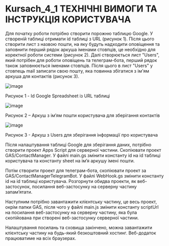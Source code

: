﻿# Kursach_4_1 ТЕХНІЧНІ ВИМОГИ ТА ІНСТРУКЦІЯ КОРИСТУВАЧА

Для початку роботи потрібно створити порожню таблицю Google. У створеній таблиці отримати id таблиці з URL (рисунок 1). Після цього створити лист з назвою пошти, на яку будуть надходити оповіщення та заповнити перший рядок аркуша іменами стовпців, це необхідно для коректної роботи системи (рисунок 2). Далі створюється лист "Users", який потрібен для роботи оповіщень та телеграм-бота, перший рядок також заповнюється іменами стовпців. Після цього в лист "Users" у стовпець mail записати свою пошту, яка повинна збігатися з ім'ям аркуша для контактів (рисунок 3).

![image](https://user-images.githubusercontent.com/66998903/208772102-a0a5f86b-9c13-439e-8fe0-547637756b58.png)

Рисунок 1 - Id Google Spreadsheet із URL таблиці

![image](https://user-images.githubusercontent.com/66998903/208772636-e1c8e213-791e-41cf-b7da-6f22b7a1f58d.png)

Рисунок 2 – Аркуш з ім’ям пошти користувача для зберігання контактів 

![image](https://user-images.githubusercontent.com/66998903/208772680-0be1f14a-6509-4090-93b2-c85c69b06045.png)

Рисунок 3 - Аркуш з Users для зберігання інформації про користувача

Після налаштування таблиці Google для зберігання даних, потрібно створити проект Apps Script для серверної частини. Скопіювати проект GAS/ContactManager. У файлі main.gs змінити константу id на id таблиці користувача та константу sheet на ім’я аркушу імені пошти. 

Потім створити проект для телеграм-бота, скопіювати проект за GAS/ContactManagerTelegramBot. У файлі WebHook.gs змінити константу id на id таблиці користувача. Розгорнути обидва проекти, як веб-застосунок, посилання веб-застосунку на серверну частину запам’ятати.

Наступним потрібно завантажити клієнтську частину, це весь проект, окрім папки GAS, після чого у файлі main.js змінити константу scriptUrl на посилання веб-застосунку на серверну частину, яка була скопійована при створені веб-застосунку серверної частини.

Налаштування посилань та сховища закінчено, можна завантажити клієнтську частину на будь-який безкоштовний хостинг.
Веб-додаток працюватиме на всіх браузерах.

